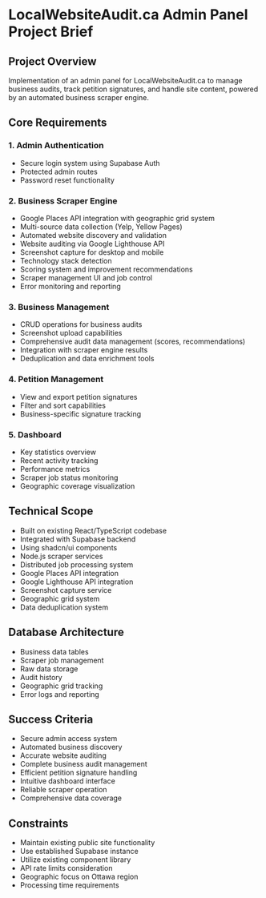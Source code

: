 # LocalWebsiteAudit.ca Admin Panel Project Brief

## Project Overview
Implementation of an admin panel for LocalWebsiteAudit.ca to manage business audits, track petition signatures, and handle site content, powered by an automated business scraper engine.

## Core Requirements

### 1. Admin Authentication
- Secure login system using Supabase Auth
- Protected admin routes
- Password reset functionality

### 2. Business Scraper Engine
- Google Places API integration with geographic grid system
- Multi-source data collection (Yelp, Yellow Pages)
- Automated website discovery and validation
- Website auditing via Google Lighthouse API
- Screenshot capture for desktop and mobile
- Technology stack detection
- Scoring system and improvement recommendations
- Scraper management UI and job control
- Error monitoring and reporting

### 3. Business Management
- CRUD operations for business audits
- Screenshot upload capabilities
- Comprehensive audit data management (scores, recommendations)
- Integration with scraper engine results
- Deduplication and data enrichment tools

### 4. Petition Management
- View and export petition signatures
- Filter and sort capabilities
- Business-specific signature tracking

### 5. Dashboard
- Key statistics overview
- Recent activity tracking
- Performance metrics
- Scraper job status monitoring
- Geographic coverage visualization

## Technical Scope
- Built on existing React/TypeScript codebase
- Integrated with Supabase backend
- Using shadcn/ui components
- Node.js scraper services
- Distributed job processing system
- Google Places API integration
- Google Lighthouse API integration
- Screenshot capture service
- Geographic grid system
- Data deduplication system

## Database Architecture
- Business data tables
- Scraper job management
- Raw data storage
- Audit history
- Geographic grid tracking
- Error logs and reporting

## Success Criteria
- Secure admin access system
- Automated business discovery
- Accurate website auditing
- Complete business audit management
- Efficient petition signature handling
- Intuitive dashboard interface
- Reliable scraper operation
- Comprehensive data coverage

## Constraints
- Maintain existing public site functionality
- Use established Supabase instance
- Utilize existing component library
- API rate limits consideration
- Geographic focus on Ottawa region
- Processing time requirements 
